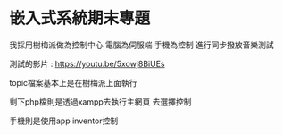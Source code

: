 # 嵌入式系統期末專題
我採用樹梅派做為控制中心 電腦為伺服端 手機為控制 進行同步撥放音樂測試


測試的影片 : https://youtu.be/5xowj8BiUEs

topic檔案基本上是在樹梅派上面執行

剩下php檔則是透過xampp去執行主網頁 去選擇控制

手機則是使用app inventor控制
